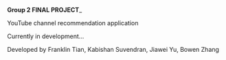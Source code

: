 ______________Group 2 FINAL PROJECT_______________

YouTube channel recommendation application

Currently in development...


Developed by Franklin Tian, Kabishan Suvendran, Jiawei Yu, Bowen Zhang
